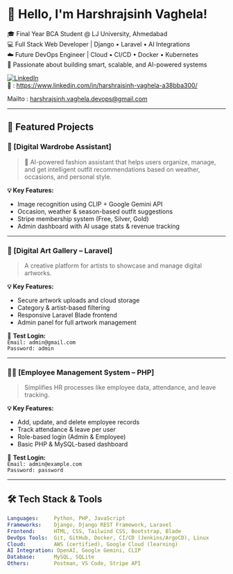 # 👋 Hello, I'm Harshrajsinh Vaghela!

🎓 Final Year BCA Student @ LJ University, Ahmedabad  
💻 Full Stack Web Developer | Django • Laravel • AI Integrations  
☁️ Future DevOps Engineer | Cloud • CI/CD • Docker • Kubernetes  
📌 Passionate about building smart, scalable, and AI-powered systems  

[![LinkedIn](https://img.shields.io/badge/LinkedIn-blue?logo=linkedin&style=flat&labelColor=blue)](https://www.linkedin.com/in/harshrajsinh-vaghela-a38bba300/)  
📧 : https://www.linkedin.com/in/harshrajsinh-vaghela-a38bba300/

Mailto : harshrajsinh.vaghela.devops@gmail.com

---

## 🚀 Featured Projects

### 🧠 [Digital Wardrobe Assistant]

> 🧥 AI-powered fashion assistant that helps users organize, manage, and get intelligent outfit recommendations based on weather, occasions, and personal style.

**💡 Key Features:**
- Image recognition using CLIP + Google Gemini API
- Occasion, weather & season-based outfit suggestions
- Stripe membership system (Free, Silver, Gold)
- Admin dashboard with AI usage stats & revenue tracking

---

### 🎨 [Digital Art Gallery – Laravel]
> A creative platform for artists to showcase and manage digital artworks.

**💡 Key Features:**
- Secure artwork uploads and cloud storage
- Category & artist-based filtering
- Responsive Laravel Blade frontend
- Admin panel for full artwork management

🔐 **Test Login:**  
`Email: admin@gmail.com`  
`Password: admin`

---

### 👨‍💼 [Employee Management System – PHP]

> Simplifies HR processes like employee data, attendance, and leave tracking.

**💡 Key Features:**
- Add, update, and delete employee records
- Track attendance & leave per user
- Role-based login (Admin & Employee)
- Basic PHP & MySQL-based dashboard

🔐 **Test Login:**  
`Email: admin@example.com`  
`Password: password`

---

## 🛠️ Tech Stack & Tools

```yaml
Languages:     Python, PHP, JavaScript
Frameworks:    Django, Django REST Framework, Laravel
Frontend:      HTML, CSS, Tailwind CSS, Bootstrap, Blade
DevOps Tools:  Git, GitHub, Docker, CI/CD (Jenkins/ArgoCD), Linux
Cloud:         AWS (certified), Google Cloud (learning)
AI Integration: OpenAI, Google Gemini, CLIP
Database:      MySQL, SQLite
Others:        Postman, VS Code, Stripe API
